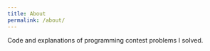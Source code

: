 ```yaml
---
title: About
permalink: /about/
---
```


Code and explanations of programming contest problems I solved.
